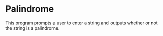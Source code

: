 # Palindrome

This program prompts a user to enter a string and outputs whether or not the string is a palindrome.
